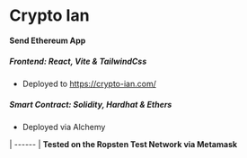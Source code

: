 # Crypto Ian
**Send Ethereum App**

 
##### Frontend: React, Vite & TailwindCss
- Deployed to https://crypto-ian.com/


##### Smart Contract: Solidity, Hardhat & Ethers
- Deployed via Alchemy

| ------ |
**Tested on the Ropsten Test Network via Metamask**
